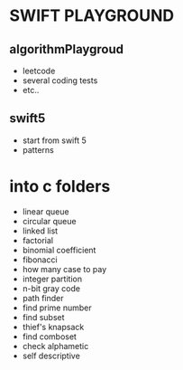 # SWIFT PLAYGROUND

## algorithmPlaygroud

- leetcode
- several coding tests
- etc..

## swift5 

- start from swift 5 
- patterns

# into c folders

- linear queue
- circular queue
- linked list
- factorial
- binomial coefficient
- fibonacci
- how many case to pay
- integer partition
- n-bit gray code
- path finder
- find prime number
- find subset
- thief's knapsack
- find comboset
- check alphametic
- self descriptive
